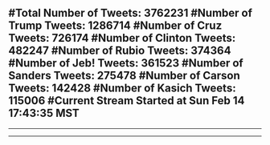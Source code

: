 #Total Number of Tweets: 3762231 
#Number of Trump Tweets: 1286714
#Number of Cruz Tweets: 726174
#Number of Clinton Tweets: 482247
#Number of Rubio Tweets: 374364
#Number of Jeb! Tweets: 361523
#Number of Sanders Tweets: 275478
#Number of Carson Tweets: 142428
#Number of Kasich Tweets: 115006
#Current Stream Started at Sun Feb 14 17:43:35 MST
---
---
---

